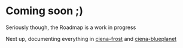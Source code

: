 # Coming soon ;)

Seriously though, the Roadmap is a work in progress

Next up, documenting everything in <a href="https://github.com/ciena-frost" target="_blank">ciena-frost</a> and <a href="https://github.com/ciena-blueplanet" target="_blank">ciena-blueplanet</a>
